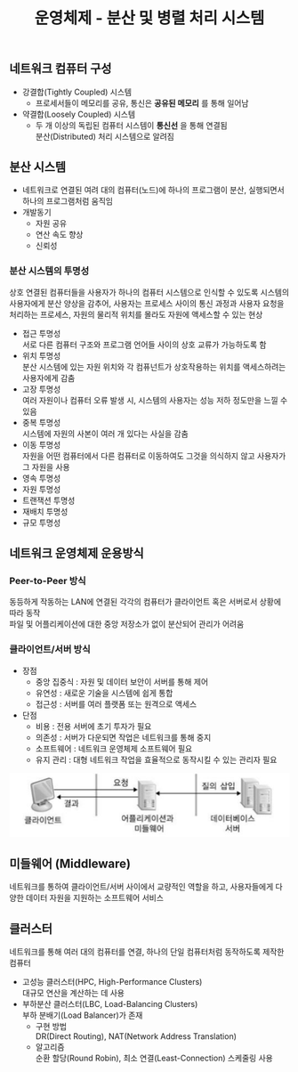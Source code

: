 ﻿---
title: "운영체제 - 분산 및 병렬 처리 시스템"
categories: technical_interview
comments: true
---

## 네트워크 컴퓨터 구성
 - 강결합(Tightly Coupled) 시스템
   - 프로세서들이 메모리를 공유, 통신은 **공유된 메모리** 를 통해 일어남
 - 약결합(Loosely Coupled) 시스템
   - 두 개 이상의 독립된 컴퓨터 시스템이 **통신선** 을 통해 연결됨  
     분산(Distributed) 처리 시스템으로 알려짐  

## 분산 시스템
 - 네트워크로 연결된 여려 대의 컴퓨터(노드)에 하나의 프로그램이 분산, 실행되면서 하나의 프로그램처럼 움직임
 - 개발동기
   - 자원 공유
   - 연산 속도 향상
   - 신뢰성

### 분산 시스템의 투명성
 상호 연결된 컴퓨터들을 사용자가 하나의 컴퓨터 시스템으로 인식할 수 있도록 시스템의 사용자에게 분산 양상을 감추어, 
 사용자는 프로세스 사이의 통신 과정과 사용자 요청을 처리하는 프로세스, 자원의 물리적 위치를 몰라도 자원에 액세스할 수 있는 현상

 - 접근 투명성  
   서로 다른 컴퓨터 구조와 프로그램 언어들 사이의 상호 교류가 가능하도록 함  
 - 위치 투명성  
   분산 시스템에 있는 자원 위치와 각 컴퓨넌트가 상호작용하는 위치를 액세스하려는 사용자에게 감춤  
 - 고장 투명성  
   여러 자원이나 컴퓨터 오류 발생 시, 시스템의 사용자는 성능 저하 정도만을 느낄 수 있음  
 - 중복 투명성  
   시스템에 자원의 사본이 여러 개 있다는 사실을 감춤
 - 이동 투명성  
   자원을 어떤 컴퓨터에서 다른 컴퓨터로 이동하여도 그것을 의식하지 않고 사용자가 그 자원을 사용
 - 영속 투명성  
 - 자원 투명성  
 - 트랜잭션 투명성  
 - 재배치 투명성  
 - 규모 투명성  

## 네트워크 운영체제 운용방식

### Peer-to-Peer 방식
 동등하게 작동하는 LAN에 연결된 각각의 컴퓨터가 클라이언트 혹은 서버로서 상황에 따라 동작  
 파일 및 어플리케이션에 대한 중앙 저장소가 없이 분산되어 관리가 어려움  

### 클라이언트/서버 방식
 - 장점
   - 중앙 집중식 : 자원 및 데이터 보안이 서버를 통해 제어
   - 유연성 : 새로운 기술을 시스템에 쉽게 통합
   - 접근성 : 서버를 여러 플랫폼 또는 원격으로 액세스
 - 단점
   - 비용 : 전용 서버에 초기 투자가 필요
   - 의존성 : 서버가 다운되면 작업은 네트워크를 통해 중지
   - 소프트웨어 : 네트워크 운영체제 소프트웨어 필요
   - 유지 관리 : 대형 네트워크 작업을 효율적으로 동작시킬 수 있는 관리자 필요

![클라이언트서버](../../../assets/TI_10_1.JPG)

## 미들웨어 (Middleware)
 네트워크를 통하여 클라이언트/서버 사이에서 교량적인 역할을 하고, 사용자들에게 다양한 데이터 자원을 지원하는 소프트웨어 서비스

## 클러스터
 네트워크를 통해 여러 대의 컴퓨터를 연결, 하나의 단일 컴퓨터처럼 동작하도록 제작한 컴퓨터

 - 고성능 클러스터(HPC, High-Performance Clusters)  
  대규모 연산을 계산하는 데 사용
 - 부하분산 클러스터(LBC, Load-Balancing Clusters)  
   부하 분배기(Load Balancer)가 존재  
   - 구현 방법  
     DR(Direct Routing), NAT(Network Address Translation)
   - 알고리즘  
     순환 할당(Round Robin), 최소 연결(Least-Connection) 스케줄링 사용
